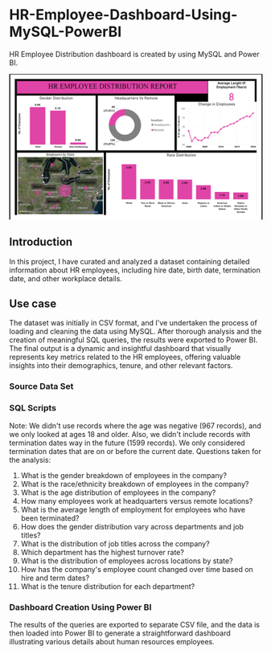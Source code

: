 # HR-Employee-Dashboard-Using-MySQL-PowerBI
HR Employee Distribution dashboard is created by using MySQL and Power BI.

![image](Dashboard.png)

## Introduction
 In this project, I have curated and analyzed a dataset containing detailed information about HR employees, including hire date, birth date, termination date, and other workplace details.

## Use case
The dataset was initially in CSV format, and I've undertaken the process of loading and cleaning the data using MySQL. After thorough analysis and the creation of meaningful SQL queries, the results were exported to Power BI. The final output is a dynamic and insightful dashboard that visually represents key metrics related to the HR employees, offering valuable insights into their demographics, tenure, and other relevant factors.

### Source Data Set

### SQL Scripts
Note:
We didn't use records where the age was negative (967 records), and we only looked at ages 18 and older. Also, we didn't include records with termination dates way in the future (1599 records). We only considered termination dates that are on or before the current date.
Questions taken for the analysis:
1. What is the gender breakdown of employees in the company?
2. What is the race/ethnicity breakdown of employees in the company?
3. What is the age distribution of employees in the company?
4. How many employees work at headquarters versus remote locations?
5. What is the average length of employment for employees who have been terminated?
6. How does the gender distribution vary across departments and job titles?
7. What is the distribution of job titles across the company?
8. Which department has the highest turnover rate?
9. What is the distribution of employees across locations by state?
10. How has the company's employee count changed over time based on hire and term dates?
11. What is the tenure distribution for each department?

### Dashboard Creation Using Power BI
The results of the queries are exported to separate CSV file, and the data is then loaded into Power BI to generate a straightforward dashboard illustrating various details about human resources employees.
